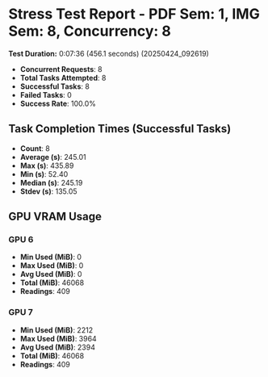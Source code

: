 # Stress Test Report - PDF Sem: 1, IMG Sem: 8, Concurrency: 8

**Test Duration:** 0:07:36 (456.1 seconds) (20250424_092619)

- **Concurrent Requests**: 8
- **Total Tasks Attempted**: 8
- **Successful Tasks**: 8
- **Failed Tasks**: 0
- **Success Rate**: 100.0%

## Task Completion Times (Successful Tasks)

- **Count**: 8
- **Average (s)**: 245.01
- **Max (s)**: 435.89
- **Min (s)**: 52.40
- **Median (s)**: 245.19
- **Stdev (s)**: 135.05

## GPU VRAM Usage

### GPU 6

- **Min Used (MiB)**: 0
- **Max Used (MiB)**: 0
- **Avg Used (MiB)**: 0
- **Total (MiB)**: 46068
- **Readings**: 409

### GPU 7

- **Min Used (MiB)**: 2212
- **Max Used (MiB)**: 3964
- **Avg Used (MiB)**: 2394
- **Total (MiB)**: 46068
- **Readings**: 409



